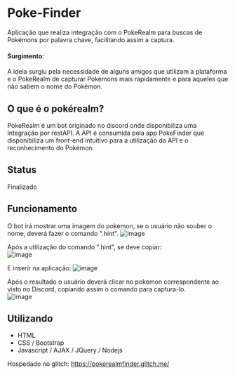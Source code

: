 # Poke-Finder
Aplicação que realiza integração com o PokeRealm para buscas de Pokémons por palavra chave, facilitando assim a captura.  

#### Surgimento:
A ideia surgiu pela necessidade de alguns amigos que utilizam a plataforma e o PokeRealm de capturar Pokémons mais rapidamente e para aqueles que não sabem o nome do Pokémon.

## O que é o pokérealm?
PokeRealm é um bot originado no discord onde disponibiliza uma integração por restAPI.
A API é consumida pela app PokeFinder que disponibiliza um front-end intuitivo para a utilização da API e o reconhecimento do Pokémon.  

## Status
Finalizado

## Funcionamento
  O bot irá mostrar uma imagem do pokemon, se o usuário não souber o nome, deverá fazer o comando ".hint".
  ![image](https://user-images.githubusercontent.com/69728179/90322557-19a4b080-df2c-11ea-81f8-fc9ea43057a1.png)
  
  Após a utilização do comando ".hint", se deve copiar:  
  ![image](https://user-images.githubusercontent.com/69728179/90322469-ddbd1b80-df2a-11ea-91dd-0605077850d0.png)
  
  E inserir na aplicação:
  ![image](https://user-images.githubusercontent.com/69728179/90322518-a9962a80-df2b-11ea-9823-2486f8dd11ac.png)  
  
  Após o resultado o usuário deverá clicar no pokemon correspondente ao visto no Discord, copiando assim o comando para captura-lo.  
  ![image](https://user-images.githubusercontent.com/69728179/90322666-4c02dd80-df2d-11ea-91bb-620ef447740e.png)
  
## Utilizando
  - HTML
  - CSS / Bootstrap
  - Javascript / AJAX / JQuery / Nodejs

Hospedado no glitch: https://pokerealmfinder.glitch.me/
